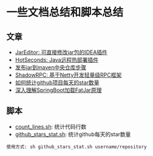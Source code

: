 # 一些文档总结和脚本总结

## 文章
- [JarEditor: 可直接修改jar包的IDEA插件](./JarEditor介绍.md)
- [HotSeconds: Java远程热部署插件](./Java远程热部署插件HotSeconds.md)
- [发布jar到maven中央仓库步骤](./发布jar到maven中央仓库步骤.md)
- [ShadowRPC: 基于Netty开发轻量级RPC框架](./基于Netty开发轻量级RPC框架.md)
- [如何统计github项目每天的star数量](./如何统计github项目每天的star数量.md)
- [深入理解SpringBoot加载FatJar原理](./深入理解SpringBoot加载FatJar原理.md)

## 脚本

- [count_lines.sh](./shes/count_lines.sh): 统计代码行数
- [github_stars_stat.sh](./shes/github_stars_stat.sh): 统计github每天的star数量
```shell
使用方式: sh github_stars_stat.sh username/repository
```